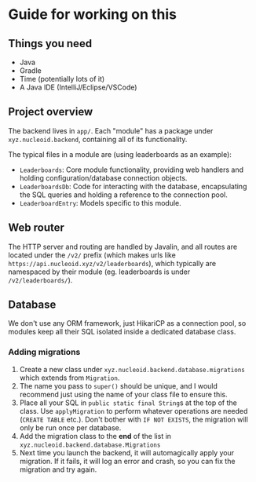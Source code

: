 # Guide for working on this

## Things you need

- Java
- Gradle
- Time (potentially lots of it)
- A Java IDE (IntelliJ/Eclipse/VSCode)

## Project overview

The backend lives in `app/`. Each "module" has a package under `xyz.nucleoid.backend`, containing all of its functionality.

The typical files in a module are (using leaderboards as an example):
- `Leaderboards`: Core module functionality, providing web handlers and holding configuration/database connection objects.
- `LeaderboardsDb`: Code for interacting with the database, encapsulating the SQL queries and holding a reference to the connection pool.
- `LeaderboardEntry`: Models specific to this module.

## Web router

The HTTP server and routing are handled by Javalin, and all routes are located under the `/v2/` prefix (which makes urls like `https://api.nucleoid.xyz/v2/leaderboards`), which typically are namespaced by their module (eg. leaderboards is under `/v2/leaderboards/`). 

## Database

We don't use any ORM framework, just HikariCP as a connection pool, so modules keep all their SQL isolated inside a dedicated database class.

### Adding migrations

1. Create a new class under `xyz.nucleoid.backend.database.migrations` which extends from `Migration`. 
2. The name you pass to `super()` should be unique, and I would recommend just using the name of your class file to ensure this.
3. Place all your SQL in `public static final String`s at the top of the class. Use `applyMigration` to perform whatever operations are needed (`CREATE TABLE` etc.). Don't bother with `IF NOT EXISTS`, the migration will only be run once per database.
4. Add the migration class to the **end** of the list in `xyz.nucleoid.backend.database.Migrations`
5. Next time you launch the backend, it will automagically apply your migration. If it fails, it will log an error and crash, so you can fix the migration and try again.

